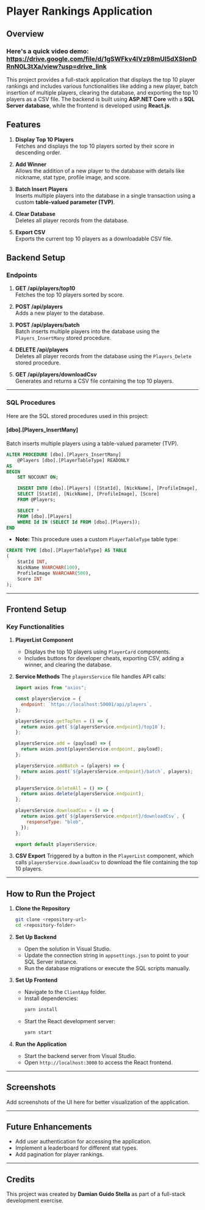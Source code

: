 # Player Rankings Application

## Overview

### Here's a quick video demo: https://drive.google.com/file/d/1gSWFkv4IVz98mUl5dXSIonDRnN0L3tXa/view?usp=drive_link

This project provides a full-stack application that displays the top 10 player rankings and includes various functionalities like adding a new player, batch insertion of multiple players, clearing the database, and exporting the top 10 players as a CSV file. The backend is built using **ASP.NET Core** with a **SQL Server database**, while the frontend is developed using **React.js**.

## Features

1. **Display Top 10 Players**\
   Fetches and displays the top 10 players sorted by their score in descending order.

2. **Add Winner**\
   Allows the addition of a new player to the database with details like nickname, stat type, profile image, and score.

3. **Batch Insert Players**\
   Inserts multiple players into the database in a single transaction using a custom **table-valued parameter (TVP)**.

4. **Clear Database**\
   Deletes all player records from the database.

5. **Export CSV**\
   Exports the current top 10 players as a downloadable CSV file.

## Backend Setup

### Endpoints

1. **GET /api/players/top10**\
   Fetches the top 10 players sorted by score.

2. **POST /api/players**\
   Adds a new player to the database.

3. **POST /api/players/batch**\
   Batch inserts multiple players into the database using the `Players_InsertMany` stored procedure.

4. **DELETE /api/players**\
   Deletes all player records from the database using the `Players_Delete` stored procedure.

5. **GET /api/players/downloadCsv**\
   Generates and returns a CSV file containing the top 10 players.

---

### SQL Procedures

Here are the SQL stored procedures used in this project:

#### **[dbo].[Players\_InsertMany]**

Batch inserts multiple players using a table-valued parameter (TVP).

```sql
ALTER PROCEDURE [dbo].[Players_InsertMany]
    @Players [dbo].[PlayerTableType] READONLY
AS
BEGIN
    SET NOCOUNT ON;

    INSERT INTO [dbo].[Players] ([StatId], [NickName], [ProfileImage], [Score])
    SELECT [StatId], [NickName], [ProfileImage], [Score]
    FROM @Players;

    SELECT *
    FROM [dbo].[Players]
    WHERE Id IN (SELECT Id FROM [dbo].[Players]);
END
```

- **Note:** This procedure uses a custom `PlayerTableType` table type:

```sql
CREATE TYPE [dbo].[PlayerTableType] AS TABLE
(
    StatId INT,
    NickName NVARCHAR(100),
    ProfileImage NVARCHAR(500),
    Score INT
);
```

---

## Frontend Setup

### Key Functionalities

1. **PlayerList Component**

   - Displays the top 10 players using `PlayerCard` components.
   - Includes buttons for developer cheats, exporting CSV, adding a winner, and clearing the database.

2. **Service Methods**
   The `playersService` file handles API calls:

   ```javascript
   import axios from "axios";

   const playersService = {
     endpoint: `https://localhost:50001/api/players`,
   };

   playersService.getTopTen = () => {
     return axios.get(`${playersService.endpoint}/top10`);
   };

   playersService.add = (payload) => {
     return axios.post(playersService.endpoint, payload);
   };

   playersService.addBatch = (players) => {
     return axios.post(`${playersService.endpoint}/batch`, players);
   };

   playersService.deleteAll = () => {
     return axios.delete(playersService.endpoint);
   };

   playersService.downloadCsv = () => {
     return axios.get(`${playersService.endpoint}/downloadCsv`, {
       responseType: "blob",
     });
   };

   export default playersService;
   ```

3. **CSV Export**
   Triggered by a button in the `PlayerList` component, which calls `playersService.downloadCsv` to download the file containing the top 10 players.

---

## How to Run the Project

1. **Clone the Repository**

   ```bash
   git clone <repository-url>
   cd <repository-folder>
   ```

2. **Set Up Backend**

   - Open the solution in Visual Studio.
   - Update the connection string in `appsettings.json` to point to your SQL Server instance.
   - Run the database migrations or execute the SQL scripts manually.

3. **Set Up Frontend**

   - Navigate to the `ClientApp` folder.
   - Install dependencies:
     ```bash
     yarn install
     ```
   - Start the React development server:
     ```bash
     yarn start
     ```

4. **Run the Application**

   - Start the backend server from Visual Studio.
   - Open `http://localhost:3000` to access the React frontend.

---

## Screenshots

Add screenshots of the UI here for better visualization of the application.

---

## Future Enhancements

- Add user authentication for accessing the application.
- Implement a leaderboard for different stat types.
- Add pagination for player rankings.

---

## Credits

This project was created by **Damian Guido Stella** as part of a full-stack development exercise.
